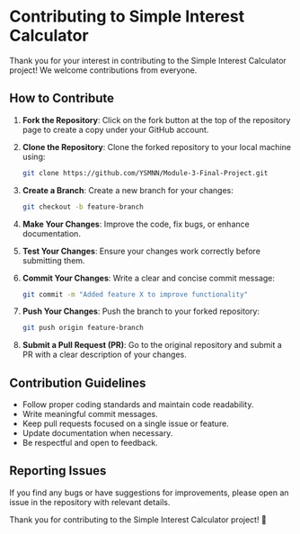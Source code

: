 # Contributing to Simple Interest Calculator

Thank you for your interest in contributing to the Simple Interest Calculator project! We welcome contributions from everyone.

## How to Contribute

1. **Fork the Repository**: Click on the fork button at the top of the repository page to create a copy under your GitHub account.

2. **Clone the Repository**: Clone the forked repository to your local machine using:
   ```sh
   git clone https://github.com/YSMNN/Module-3-Final-Project.git
   ```

3. **Create a Branch**: Create a new branch for your changes:
   ```sh
   git checkout -b feature-branch
   ```

4. **Make Your Changes**: Improve the code, fix bugs, or enhance documentation.

5. **Test Your Changes**: Ensure your changes work correctly before submitting them.

6. **Commit Your Changes**: Write a clear and concise commit message:
   ```sh
   git commit -m "Added feature X to improve functionality"
   ```

7. **Push Your Changes**: Push the branch to your forked repository:
   ```sh
   git push origin feature-branch
   ```

8. **Submit a Pull Request (PR)**: Go to the original repository and submit a PR with a clear description of your changes.

## Contribution Guidelines

- Follow proper coding standards and maintain code readability.
- Write meaningful commit messages.
- Keep pull requests focused on a single issue or feature.
- Update documentation when necessary.
- Be respectful and open to feedback.

## Reporting Issues

If you find any bugs or have suggestions for improvements, please open an issue in the repository with relevant details.

Thank you for contributing to the Simple Interest Calculator project! 🚀

